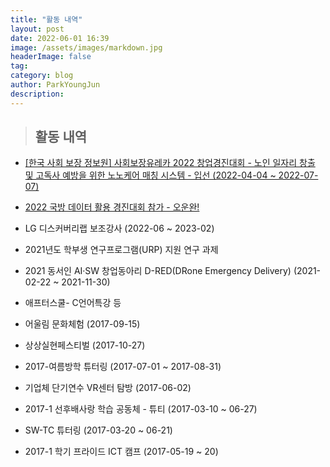 ```yaml
---
title: "활동 내역"
layout: post
date: 2022-06-01 16:39
image: /assets/images/markdown.jpg
headerImage: false
tag: 
category: blog
author: ParkYoungJun
description: 
---
```

> ## 활동 내역     

  - [[한국 사회 보장 정보원] 사회보장유레카 2022 창업경진대회 - 노인 일자리 창출 및 고독사 예방을 위한 노노케어 매칭 시스템 - 입선  (2022-04-04 ~ 2022-07-07)](https://park-youngjun.github.io/%EC%82%AC%ED%9A%8C%EB%B3%B4%EC%9E%A5%EC%9C%A0%EB%A0%88%EC%B9%B4-2022-%EC%B0%BD%EC%97%85%EA%B2%BD%EC%A7%84%EB%8C%80%ED%9A%8C/)
  

 - [2022 국방 데이터 활용 경진대회 참가 - 오운완!](https://park-youngjun.github.io/%EA%B5%AD%EB%B0%A9-%EB%8D%B0%EC%9D%B4%ED%84%B0-%ED%99%9C%EC%9A%A9-%EA%B2%BD%EC%A7%84%EB%8C%80%ED%9A%8C/)

 - LG 디스커버리랩 보조강사 (2022-06 ~ 2023-02)

 - 2021년도 학부생 연구프로그램(URP) 지원 연구 과제

 - 2021 동서인 AI·SW 창업동아리 D-RED(DRone Emergency Delivery) (2021-02-22 ~ 2021-11-30)   

 - 애프터스쿨- C언어특강 등 

 - 어울림 문화체험 (2017-09-15)   

 - 상상실현페스티벌 (2017-10-27) 

 - 2017-여름방학 튜터링 (2017-07-01 ~ 2017-08-31)  

 - 기업체 단기연수 VR센터 탐방 (2017-06-02)  

 - 2017-1 선후배사랑 학습 공동체 - 튜티 (2017-03-10 ~ 06-27)   

 - SW-TC 튜터링 (2017-03-20 ~ 06-21)

 - 2017-1 학기 프라이드 ICT 캠프 (2017-05-19 ~ 20)  
   